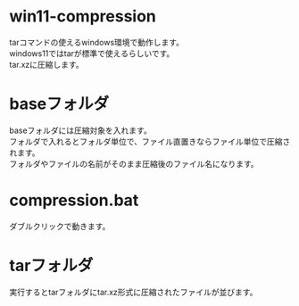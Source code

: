# win11-compression
tarコマンドの使えるwindows環境で動作します。  
windows11ではtarが標準で使えるらしいです。  
tar.xzに圧縮します。

# baseフォルダ
baseフォルダには圧縮対象を入れます。  
フォルダで入れるとフォルダ単位で、ファイル直置きならファイル単位で圧縮されます。  
フォルダやファイルの名前がそのまま圧縮後のファイル名になります。

# compression.bat
ダブルクリックで動きます。

# tarフォルダ
実行するとtarフォルダにtar.xz形式に圧縮されたファイルが並びます。